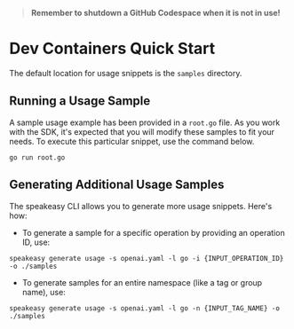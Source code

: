 
> **Remember to shutdown a GitHub Codespace when it is not in use!**

# Dev Containers Quick Start

The default location for usage snippets is the `samples` directory.

## Running a Usage Sample

A sample usage example has been provided in a `root.go` file. As you work with the SDK, it's expected that you will modify these samples to fit your needs. To execute this particular snippet, use the command below.

```
go run root.go
```

## Generating Additional Usage Samples

The speakeasy CLI allows you to generate more usage snippets. Here's how:

- To generate a sample for a specific operation by providing an operation ID, use:

```
speakeasy generate usage -s openai.yaml -l go -i {INPUT_OPERATION_ID} -o ./samples
```

- To generate samples for an entire namespace (like a tag or group name), use:

```
speakeasy generate usage -s openai.yaml -l go -n {INPUT_TAG_NAME} -o ./samples
```
